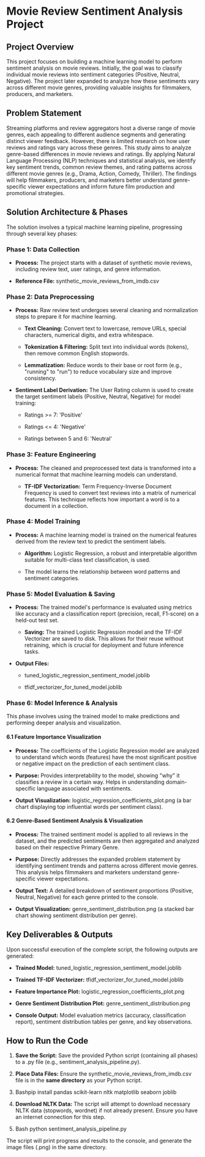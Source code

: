 Movie Review Sentiment Analysis Project
=======================================

Project Overview
----------------

This project focuses on building a machine learning model to perform sentiment analysis on movie reviews. Initially, the goal was to classify individual movie reviews into sentiment categories (Positive, Neutral, Negative). The project later expanded to analyze how these sentiments vary across different movie genres, providing valuable insights for filmmakers, producers, and marketers.

Problem Statement
-----------------

Streaming platforms and review aggregators host a diverse range of movie genres, each appealing to different audience segments and generating distinct viewer feedback. However, there is limited research on how user reviews and ratings vary across these genres. This study aims to analyze genre-based differences in movie reviews and ratings. By applying Natural Language Processing (NLP) techniques and statistical analysis, we identify key sentiment trends, common review themes, and rating patterns across different movie genres (e.g., Drama, Action, Comedy, Thriller). The findings will help filmmakers, producers, and marketers better understand genre-specific viewer expectations and inform future film production and promotional strategies.

Solution Architecture & Phases
------------------------------

The solution involves a typical machine learning pipeline, progressing through several key phases:

### Phase 1: Data Collection

*   **Process:** The project starts with a dataset of synthetic movie reviews, including review text, user ratings, and genre information.
    
*   **Reference File:** synthetic\_movie\_reviews\_from\_imdb.csv
    

### Phase 2: Data Preprocessing

*   **Process:** Raw review text undergoes several cleaning and normalization steps to prepare it for machine learning.
    
    *   **Text Cleaning:** Convert text to lowercase, remove URLs, special characters, numerical digits, and extra whitespace.
        
    *   **Tokenization & Filtering:** Split text into individual words (tokens), then remove common English stopwords.
        
    *   **Lemmatization:** Reduce words to their base or root form (e.g., "running" to "run") to reduce vocabulary size and improve consistency.
        
*   **Sentiment Label Derivation:** The User Rating column is used to create the target sentiment labels (Positive, Neutral, Negative) for model training:
    
    *   Ratings >= 7: 'Positive'
        
    *   Ratings <= 4: 'Negative'
        
    *   Ratings between 5 and 6: 'Neutral'
        

### Phase 3: Feature Engineering

*   **Process:** The cleaned and preprocessed text data is transformed into a numerical format that machine learning models can understand.
    
    *   **TF-IDF Vectorization:** Term Frequency-Inverse Document Frequency is used to convert text reviews into a matrix of numerical features. This technique reflects how important a word is to a document in a collection.
        

### Phase 4: Model Training

*   **Process:** A machine learning model is trained on the numerical features derived from the review text to predict the sentiment labels.
    
    *   **Algorithm:** Logistic Regression, a robust and interpretable algorithm suitable for multi-class text classification, is used.
        
    *   The model learns the relationship between word patterns and sentiment categories.
        

### Phase 5: Model Evaluation & Saving

*   **Process:** The trained model's performance is evaluated using metrics like accuracy and a classification report (precision, recall, F1-score) on a held-out test set.
    
    *   **Saving:** The trained Logistic Regression model and the TF-IDF Vectorizer are saved to disk. This allows for their reuse without retraining, which is crucial for deployment and future inference tasks.
        
*   **Output Files:**
    
    *   tuned\_logistic\_regression\_sentiment\_model.joblib
        
    *   tfidf\_vectorizer\_for\_tuned\_model.joblib
        

### Phase 6: Model Inference & Analysis

This phase involves using the trained model to make predictions and performing deeper analysis and visualization.

#### 6.1 Feature Importance Visualization

*   **Process:** The coefficients of the Logistic Regression model are analyzed to understand which words (features) have the most significant positive or negative impact on the prediction of each sentiment class.
    
*   **Purpose:** Provides interpretability to the model, showing "why" it classifies a review in a certain way. Helps in understanding domain-specific language associated with sentiments.
    
*   **Output Visualization:** logistic\_regression\_coefficients\_plot.png (a bar chart displaying top influential words per sentiment class).
    

#### 6.2 Genre-Based Sentiment Analysis & Visualization

*   **Process:** The trained sentiment model is applied to all reviews in the dataset, and the predicted sentiments are then aggregated and analyzed based on their respective Primary Genre.
    
*   **Purpose:** Directly addresses the expanded problem statement by identifying sentiment trends and patterns across different movie genres. This analysis helps filmmakers and marketers understand genre-specific viewer expectations.
    
*   **Output Text:** A detailed breakdown of sentiment proportions (Positive, Neutral, Negative) for each genre printed to the console.
    
*   **Output Visualization:** genre\_sentiment\_distribution.png (a stacked bar chart showing sentiment distribution per genre).
    

Key Deliverables & Outputs
--------------------------

Upon successful execution of the complete script, the following outputs are generated:

*   **Trained Model:** tuned\_logistic\_regression\_sentiment\_model.joblib
    
*   **Trained TF-IDF Vectorizer:** tfidf\_vectorizer\_for\_tuned\_model.joblib
    
*   **Feature Importance Plot:** logistic\_regression\_coefficients\_plot.png
    
*   **Genre Sentiment Distribution Plot:** genre\_sentiment\_distribution.png
    
*   **Console Output:** Model evaluation metrics (accuracy, classification report), sentiment distribution tables per genre, and key observations.
    

How to Run the Code
-------------------

1.  **Save the Script:** Save the provided Python script (containing all phases) to a .py file (e.g., sentiment\_analysis\_pipeline.py).
    
2.  **Place Data Files:** Ensure the synthetic\_movie\_reviews\_from\_imdb.csv file is in the **same directory** as your Python script.
    
3.  Bashpip install pandas scikit-learn nltk matplotlib seaborn joblib
    
4.  **Download NLTK Data:** The script will attempt to download necessary NLTK data (stopwords, wordnet) if not already present. Ensure you have an internet connection for this step.
    
5.  Bash python sentiment\_analysis\_pipeline.py
    

The script will print progress and results to the console, and generate the image files (.png) in the same directory.
